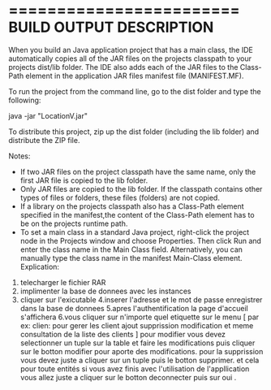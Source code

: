 ========================
BUILD OUTPUT DESCRIPTION
========================

When you build an Java application project that has a main class, the IDE
automatically copies all of the JAR
files on the projects classpath to your projects dist/lib folder. The IDE
also adds each of the JAR files to the Class-Path element in the application
JAR files manifest file (MANIFEST.MF).

To run the project from the command line, go to the dist folder and
type the following:

java -jar "LocationV.jar" 

To distribute this project, zip up the dist folder (including the lib folder)
and distribute the ZIP file.

Notes:

* If two JAR files on the project classpath have the same name, only the first
JAR file is copied to the lib folder.
* Only JAR files are copied to the lib folder.
If the classpath contains other types of files or folders, these files (folders)
are not copied.
* If a library on the projects classpath also has a Class-Path element
specified in the manifest,the content of the Class-Path element has to be on
the projects runtime path.
* To set a main class in a standard Java project, right-click the project node
in the Projects window and choose Properties. Then click Run and enter the
class name in the Main Class field. Alternatively, you can manually type the
class name in the manifest Main-Class element.
Explication:
1. telecharger le fichier RAR
2. implimenter la base de donnees avec les instances 
3. cliquer sur l'exicutable 
4.inserer l'adresse et le mot de passe enregistrer dans la base de donnees
5.apres l'authentification la page d'accueil s'affichera 
6.vous cliquer sur n'importe quel etiquette sur le menu [
par ex: clien: pour gerer les client ajout supprission modification et meme consultation de la liste des clients ]
pour modifier vous devez selectionner un tuple sur la table et faire les modifications puis cliquer sur le botton modifier pour aporte des modifications.
pour la supprission vous devez juste a cliquer sur un tuple puis le botton supprimer.
et cela pour toute entités
si vous avez finis avec l'utilisation de l'appllication vous allez juste a cliquer sur le botton deconnecter puis sur oui .
